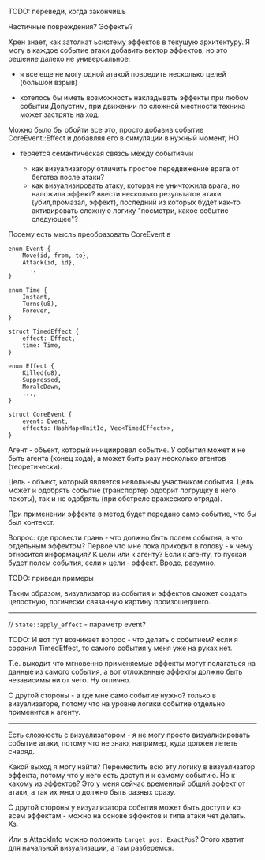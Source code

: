 TODO: переведи, когда закончишь

Частичные повреждения? Эффекты?

Хрен знает, как затолкат ьсистему эффектов в текущую архитектуру.
Я могу в каждое событие атаки добавить вектор эффектов, но это решение
далеко не универсальное:

* я все еще не могу одной атакой повредить несколько целей (большой взрыв)

* хотелось бы иметь возможность накладывать эффекты при любом событии
  Допустим, при движении по сложной местности техника может застрять на ход.


Можно было бы обойти все это, просто добавив событие CoreEvent::Effect и добавляя его
в симуляции в нужный момент, НО

- теряется семантическая связсь между событиями
  
  - как визуализатору отличить простое передвижение врага от бегства после атаки?
  - как визуализировать атаку, которая не уничтожила врага, но наложила эффект?
    ввести несколько результатов атаки (убил,промазал, эффект), последний из которых
    будет как-то активировать сложную логику "посмотри, какое событие следующее"?

Посему есть мысль преобразовать CoreEvent в

```
enum Event {
    Move(id, from, to},
    Attack(id, id},
    ...,
}

enum Time {
    Instant,
    Turns(u8),
    Forever,
}

struct TimedEffect {
    effect: Effect,
    time: Time,
}

enum Effect {
    Killed(u8),
    Suppressed,
    MoraleDown,
    ...,
}

struct CoreEvent {
    event: Event,
    effects: HashMap<UnitId, Vec<TimedEffect>>,
}
```

Агент - объект, который инициировал событие.
У события может и не быть агента (конец хода),
а может быть разу несколько агентов (теоретически).

Цель - объект, который является невольным участником события.
Цель может и одобрять событие (транспортер одобрит погрущку в него пехоты),
так и не одобрять (при обстреле вражеского отряда).

При применении эффекта в метод будет передано само событие, что бы был контекст.

Вопрос: где провести грань - что должно быть полем события, а что отдельным эффектом?
Первое что мне пока приходит в голову - к чему относится информация? К цели или к агенту?
Если к агенту, то пускай будет полем события, если к цели - эффект.
Вроде, разумно.

TODO: приведи примеры

Таким образом, визуализатор из события и эффектов сможет создать целостную,
логически связанную картину произошедшего.

------

// `State::apply_effect` - параметр event?

TODO: И вот тут возникает вопрос - что делать с событием?
если я соранил TimedEffect, то самого события у меня уже на руках нет.

Т.е. выходит что мгновенно применяемые эффекты могут полагаться на
данные из самого события, а вот отложенные эффекты должно быть
независимы ни от чего. Ну отлично.

С другой стороны - а где мне само событие нужно?
только в визуализаторе, потому что на уровне логики событие
отдельно применится к агенту.

------

Есть сложность с визуализатором - я не могу просто визуализировать событие атаки,
потому что не знаю, например, куда должен лететь снаряд.

Какой выход я могу найти? Переместить всю эту логику в визуализатор эффекта,
потому что у него есть доступ и к самому событию.
Но к какому из эффектов? Это у меня сейчас временный общий эффект от атаки,
а так их много должно быть разных сразу.

С другой стороны у визуализатора события может быть доступ и ко всем эффектам -
можно на основе эффектов и типа атаки чет делать. Хз.

Или в AttackInfo можно положить `target_pos: ExactPos`?
Этого хватит для начальной визуализации, а там разберемся.
